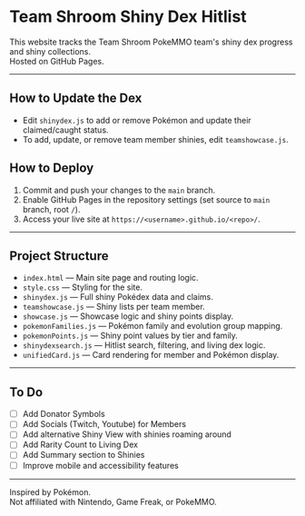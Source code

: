 # Team Shroom Shiny Dex Hitlist

This website tracks the Team Shroom PokeMMO team's shiny dex progress and shiny collections.  
Hosted on GitHub Pages.

---

## How to Update the Dex

- Edit `shinydex.js` to add or remove Pokémon and update their claimed/caught status.
- To add, update, or remove team member shinies, edit `teamshowcase.js`.

## How to Deploy

1. Commit and push your changes to the `main` branch.
2. Enable GitHub Pages in the repository settings (set source to `main` branch, root `/`).
3. Access your live site at `https://<username>.github.io/<repo>/`.

---

## Project Structure

- `index.html` — Main site page and routing logic.
- `style.css` — Styling for the site.
- `shinydex.js` — Full shiny Pokédex data and claims.
- `teamshowcase.js` — Shiny lists per team member.
- `showcase.js` — Showcase logic and shiny points display.
- `pokemonFamilies.js` — Pokémon family and evolution group mapping.
- `pokemonPoints.js` — Shiny point values by tier and family.
- `shinydexsearch.js` — Hitlist search, filtering, and living dex logic.
- `unifiedCard.js` — Card rendering for member and Pokémon display.

---

## To Do

- [ ] Add Donator Symbols
- [ ] Add Socials (Twitch, Youtube) for Members
- [ ] Add alternative Shiny View with shinies roaming around
- [ ] Add Rarity Count to Living Dex
- [ ] Add Summary section to Shinies
- [ ] Improve mobile and accessibility features

---

Inspired by Pokémon.  
Not affiliated with Nintendo, Game Freak, or PokeMMO.
